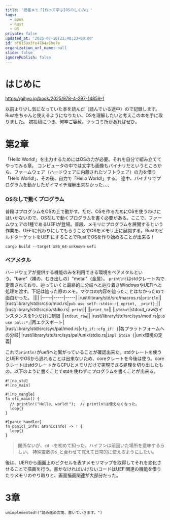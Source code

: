 ```yaml
---
title: '読書メモ「[作って学ぶ]OSのしくみⅠ」'
tags:
  - Book
  - Rust
  - OS
private: false
updated_at: '2025-07-10T21:48:33+09:00'
id: bf615aa3fe4764a6be7e
organization_url_name: null
slide: false
ignorePublish: false
---
```

# はじめに

<!-- 今までOSが何をしているかなんとなくも理解していなかったが、
「ハードウェアの制御と抽象化」「資源の分配」という大枠で
なんとなく捉えることが出来た気がする、、、
ゼロから組み上げていくことで理解もしやすかった。
その分、黙々とコードを写す時間は忍耐の時間であった。 -->

https://gihyo.jp/book/2025/978-4-297-14859-1

以前より少し気になっていた本を読んだ（読んでいる途中）ので記録します。
Rustをちゃんと使えるようになりたい、OSを理解したいと考えこの本を手に取りました。
初投稿につき、何卒ご容赦。ツッコミ所があればぜひ。

# 第2章
「Hello World!」を出力するためにはOSの力が必要。それを自分で組み立ててやってみる章。
コンピュータの中では文字も画像もバイナリだというところから、ファームウェア（ハードウェアに内蔵されたソフトウェア）の力を借り「Helo World!」、その後、自力で「Hello World!」する。
途中、バイナリでプログラムを動かしたがイマイチ理解出来なかった、、、

### OSなしで動くプログラム
普段はプログラムをOSの上で動かす。ただ、OSを作るためにOSを使うわけにはいかないので、OSなしで動くプログラムを書く必要がある。ここで、ファームウェアの1種であるUEFIが登場。普段、メモリにプログラムを展開するという作業を、UEFIに代わりにしてもらうことでOSをメモリ上に展開する。RustのビルドターゲットをUEFIにすることでRustでOSを作り始めることが出来る！
```
cargo build --target x86_64-unknown-uefi
```

### ベアメタル
ハードウェアが提供する機能のみを利用できる環境をベアメタルという。"bare"（裸の、むき出しの）"metal"（金属）。
`println!`はstdクレート内で定義されており、辿っていくと最終的に分岐へと辿り着きWindowsやUEFIへと処理を渡す。下記は辿った際のメモ。マクロの内容を辿ったことはなかったので面白かった。
||||
|-----|-----|-----|
|rust/library/std/src/macros.rs|`println`||
|rust/library/std/src/io/mod.rs|`pub use self::stdio::{_eprint, _print};`||
|rust/library/std/src/io/stdio.rs|`_print`||
||`print_to`||
||`stdout`|stdout_rawのインスタンスを1つだけに制限
||`stdout_raw`||
|rust/library/std/src/sys/mod.rs|`pub use pal::*;`|再エクスポート|
|rust/library/std/src/sys/pal/mod.rs|`cfg_if::cfg_if! {`|各プラットフォームへの分岐|
|rust/library/std/src/sys/pal/unix/stdio.rs|`impl Stdin {`|unix環境の定義|

これで`println!`がuefiへと繋がっていることが確認出来た。stdクレートを使うとUEFIやOSから逃れることは出来ないため、coreクレートを今後は使う。coreクレートはstdクレートからCPUとメモリだけで実現できる処理を切り出したもの。以下のように書くことでstdを使わずにプログラムを書くことが出来る。
```
#![no_std]
#![no_main]

#![no_mangle]
fn efi_main() {
  // println!("Hello, world!");  // println!は使えなくなった。
  loop{}
}

#[panic_handler]
fn panic(_info: &PanicInfo) -> ! {
  loop{}
}
```

> 関係ないが、`cd -`を初めて知った。ハイフンは前回いた場所を意味するらしい。
特殊変数の`$_`と合わせて覚えて日常的に使えるようにしたい。

後は、UEFIから画面上のピクセルを表すメモリマップを取得してそれを変化させることで描画を行う。書かなければいけないコードはUEFI関連の機能を借りたりメモリのやり取りと、画面描画関連が大部分だった。


# 3章
`unimplemented!("読み進め次第、書いていきます。")`

